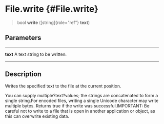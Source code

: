 File.write {#File.write}
==========

> bool **write** ([string]{role="ref"} **text**)

Parameters
----------

  ---------- ------------------------------
  **text**   A text string to be written.
  ---------- ------------------------------

Description
-----------

Writes the specified text to the file at the current position.

You can supply multiple?text?values; the strings are concatenated to
form a single string.For encoded files, writing a single Unicode
character may write multiple bytes. Returns true if the write was
successful.IMPORTANT: Be careful not to write to a file that is open in
another application or object, as this can overwrite existing data.
